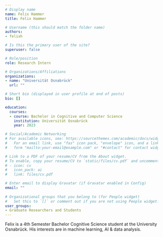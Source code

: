 ```yaml
---
# Display name
name: Felix Hammer
title: Felix Hammer

# Username (this should match the folder name)
authors:
- felixh

# Is this the primary user of the site?
superuser: false

# Role/position
role: Research Intern

# Organizations/Affiliations
organizations:
- name: "Universität Osnabrück"
  url: ""

# Short bio (displayed in user profile at end of posts)
bio: []

education:
  courses:
  - course: Bachelor in Cognitive and Computer Science
    institution: Universität Osnabrück
    year: 2023

# Social/Academic Networking
# For available icons, see: https://sourcethemes.com/academic/docs/widgets/#icons
#   For an email link, use "fas" icon pack, "envelope" icon, and a link in the
#   form "mailto:your-email@example.com" or "#contact" for contact widget.

# Link to a PDF of your resume/CV from the About widget.
# To enable, copy your resume/CV to `static/files/cv.pdf` and uncomment the lines below.  
# - icon: cv
#   icon_pack: ai
#   link: files/cv.pdf

# Enter email to display Gravatar (if Gravatar enabled in Config)
email: ""
  
# Organizational groups that you belong to (for People widget)
#   Set this to `[]` or comment out if you are not using People widget.  
user_groups:
- Graduate Researchers and Students
---
```


Felix is a 4th Semester Bachelor Cognitive Science student at the University Osnabrück.
His interests are in machine learning, AI & data analysis.
